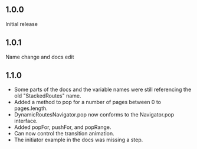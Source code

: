 ## 1.0.0

Initial release

## 1.0.1

Name change and docs edit

## 1.1.0

- Some parts of the docs and the variable names were still referencing the old "StackedRoutes" name.
- Added a method to pop for a number of pages between 0 to pages.length.
- DynamicRoutesNavigator.pop now conforms to the Navigator.pop interface.
- Added popFor, pushFor, and popRange.
- Can now control the transition animation.
- The initiator example in the docs was missing a step.